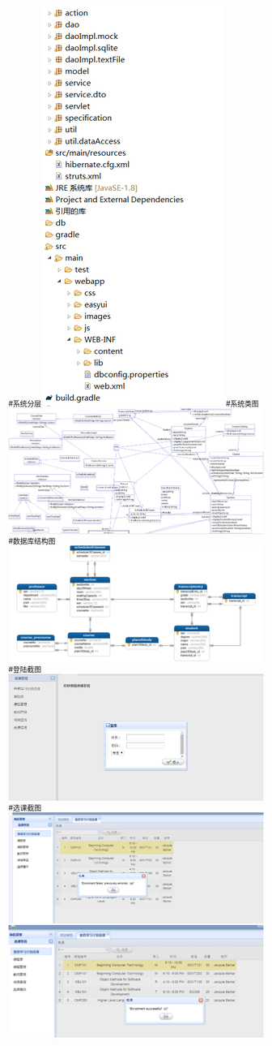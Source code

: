 
#系统分层
![Alt text](分层.png)
#系统类图
![Alt text](类图.png)
#数据库结构图
![Alt text](er.png)
#登陆截图
![Alt text](login.png)
#选课截图
![Alt text](1.png)
![Alt text](2.png)
